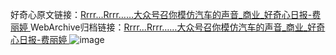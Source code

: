 好奇心原文链接：[Rrrr...Rrrr……大众号召你模仿汽车的声音_商业_好奇心日报-费丽婷 ](https://www.qdaily.com/articles/12180.html)
WebArchive归档链接：[Rrrr...Rrrr……大众号召你模仿汽车的声音_商业_好奇心日报-费丽婷 ](http://web.archive.org/web/20190623171956/https://www.qdaily.com/articles/12180.html)
![image](http://ww3.sinaimg.cn/large/007d5XDply1g3x046za2bj30u03e21kx)